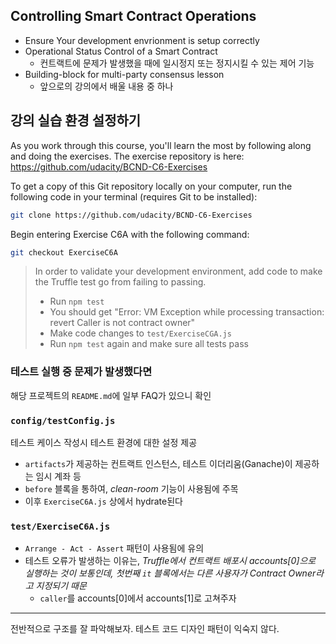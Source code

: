 ## Controlling Smart Contract Operations

- Ensure Your development envrionment is setup correctly
- Operational Status Control of a Smart Contract
  - 컨트랙트에 문제가 발생했을 때에 일시정지 또는 정지시킬 수 있는 제어 기능
- Building-block for multi-party consensus lesson
  - 앞으로의 강의에서 배울 내용 중 하나

## 강의 실습 환경 설정하기

As you work through this course, you'll learn the most by following along and doing the exercises. The exercise repository is here: https://github.com/udacity/BCND-C6-Exercises

To get a copy of this Git repository locally on your computer, run the following code in your terminal (requires Git to be installed):

```bash
git clone https://github.com/udacity/BCND-C6-Exercises
```

Begin entering Exercise C6A with the following command:

```bash
git checkout ExerciseC6A
```

> In order to validate your development environment, add code to make the Truffle test go from failing to passing.
> - Run `npm test`
> - You should get "Error: VM Exception while processing transaction: revert Caller is not contract owner"
> - Make code changes to `test/ExerciseCGA.js`
> - Run `npm test` again and make sure all tests pass

### 테스트 실행 중 문제가 발생했다면

해당 프로젝트의 `README.md`에 일부 FAQ가 있으니 확인

### `config/testConfig.js`

테스트 케이스 작성시 테스트 환경에 대한 설정 제공

- `artifacts`가 제공하는 컨트랙트 인스턴스, 테스트 이더리움(Ganache)이 제공하는 임시 계좌 등
- `before` 블록을 통하여, *clean-room* 기능이 사용됨에 주목
- 이후 `ExerciseC6A.js` 상에서 hydrate된다

### `test/ExerciseC6A.js`
- `Arrange - Act - Assert` 패턴이 사용됨에 유의
- 테스트 오류가 발생하는 이유는, *Truffle에서 컨트랙트 배포시 accounts[0]으로 실행하는 것이 보통인데, 첫번째 `it` 블록에서는 다른 사용자가 Contract Owner라고 지정되기 때문*
  - `caller`를 accounts[0]에서 accounts[1]로 고쳐주자

---

전반적으로 구조를 잘 파악해보자. 테스트 코드 디자인 패턴이 익숙지 않다.
